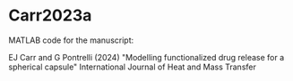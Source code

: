 # Carr2023a

MATLAB code for the manuscript:

EJ Carr and G Pontrelli (2024) "Modelling functionalized drug release for a spherical capsule"
International Journal of Heat and Mass Transfer

